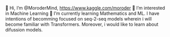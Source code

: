 👋 Hi, I’m @MoroderMind, https://www.kaggle.com/moroder
👀 I’m interested in Machine Learning
🌱 I’m currently learning Mathematics and ML. I have intentions of becomming focused on seq-2-seq models wherein i will become familiar with Transformers. Moreover, i would like to learn about difussion models.

<!---
MoroderMind/MoroderMind is a ✨ special ✨ repository because its `README.md` (this file) appears on your GitHub profile.
You can click the Preview link to take a look at your changes.
--->
